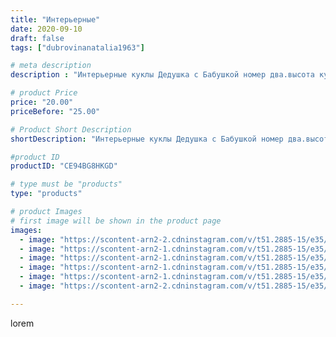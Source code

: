 ```yaml
---
title: "Интерьерные"
date: 2020-09-10
draft: false
tags: ["dubrovinanatalia1963"]

# meta description
description : "Интерьерные куклы Дедушка с Бабушкой номер два.высота куклы54_56 см."

# product Price
price: "20.00"
priceBefore: "25.00"

# Product Short Description
shortDescription: "Интерьерные куклы Дедушка с Бабушкой номер два.высота куклы54_56 см."

#product ID
productID: "CE94BG8HKGD"

# type must be "products"
type: "products"

# product Images
# first image will be shown in the product page
images:
  - image: "https://scontent-arn2-2.cdninstagram.com/v/t51.2885-15/e35/119045521_252442099240025_5191600656269570034_n.jpg?_nc_ht=scontent-arn2-2.cdninstagram.com&_nc_cat=105&_nc_ohc=ZtX2BK_kCj0AX82FA9S&se=7&tp=1&oh=e3e66bf79e5fc92a9c6544c5c00d87a2&oe=605D260E&ig_cache_key=MjM5NTMxNjk0MDY4Njg0NjUzNA%3D%3D.2"
  - image: "https://scontent-arn2-1.cdninstagram.com/v/t51.2885-15/e35/119049060_2710269419260432_1126142831644677954_n.jpg?_nc_ht=scontent-arn2-1.cdninstagram.com&_nc_cat=104&_nc_ohc=uEQOtv9T_H0AX-TCMfj&se=7&tp=1&oh=c88c1f35028c5cd8db5f55277ed9df20&oe=605A84F3&ig_cache_key=MjM5NTMxNjk0MDcyMDM1NTk1OQ%3D%3D.2"
  - image: "https://scontent-arn2-1.cdninstagram.com/v/t51.2885-15/e35/118989396_371221710939345_2837811514012373960_n.jpg?_nc_ht=scontent-arn2-1.cdninstagram.com&_nc_cat=109&_nc_ohc=CuLlNqD2PGcAX_oL8GE&se=7&tp=1&oh=6dfe34230acf478a1b2ebf423f9cd33a&oe=605A22A8&ig_cache_key=MjM5NTMxNjk0MDcwMzY3NjE1NQ%3D%3D.2"
  - image: "https://scontent-arn2-1.cdninstagram.com/v/t51.2885-15/e35/118999850_1002978613496822_4901474551811465528_n.jpg?_nc_ht=scontent-arn2-1.cdninstagram.com&_nc_cat=102&_nc_ohc=ClcFJpQrRbMAX8AYfQD&se=7&tp=1&oh=02331b526469f3302be117d0ca7c226e&oe=605CFBE9&ig_cache_key=MjM5NTMxNjk0MDcyMDQwMDMzNA%3D%3D.2"
  - image: "https://scontent-arn2-1.cdninstagram.com/v/t51.2885-15/e35/118987347_1445000435688601_1922274508149137209_n.jpg?_nc_ht=scontent-arn2-1.cdninstagram.com&_nc_cat=101&_nc_ohc=Lp3C398MeUwAX9RKFAN&se=7&tp=1&oh=e6876f5b9e7301fa40bff622def1541b&oe=605C9F67&ig_cache_key=MjM5NTMxNjk0MDY5NTE4MDAzOQ%3D%3D.2"
  - image: "https://scontent-arn2-2.cdninstagram.com/v/t51.2885-15/e35/118987654_625878664963832_4490644030029317253_n.jpg?_nc_ht=scontent-arn2-2.cdninstagram.com&_nc_cat=108&_nc_ohc=jwIbppVe5AcAX8UQlw4&se=7&tp=1&oh=315b7bf0893386e807378bee08ce0862&oe=6059DBD6&ig_cache_key=MjM5NTMxNjk0MDY3ODQyMTQ3MQ%3D%3D.2"

---
```

lorem
